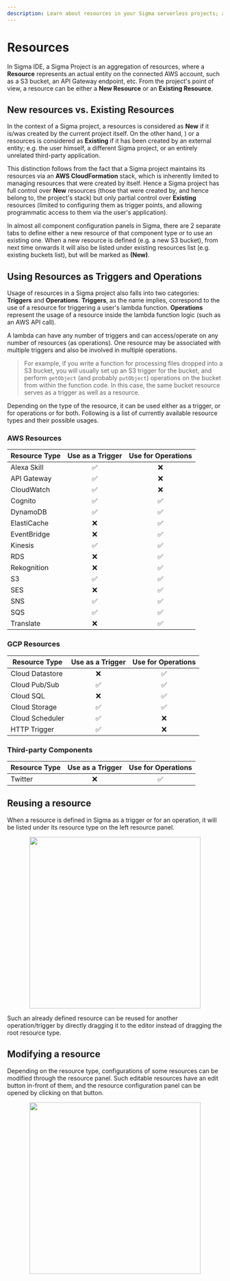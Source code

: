 ```yaml
---
description: Learn about resources in your Sigma serverless projects; actual cloud platform entities used to invoke operations and trigger functions
---
```


# Resources

In Sigma IDE, a Sigma Project is an aggregation of resources, where a **Resource** represents an actual entity on the connected AWS account, such as a S3 bucket, an API Gateway endpoint, etc. From the project's point of view, a resource can be either a **New Resource** or an **Existing Resource**.

## New resources vs. Existing Resources

In the context of a Sigma project, a resources is considered as **New** if it is/was created by the current project itself. On the other hand, ) or a resources is considered as **Existing** if it has been created by an external entity; e.g. the user himself, a different Sigma project, or an entirely unrelated third-party application.

This distinction follows from the fact that a Sigma project maintains its resources via an **AWS CloudFormation** stack, which is inherently limited to managing resources that were created by itself. Hence a Sigma project has full control over **New** resources (those that were created by, and hence belong to, the project's stack) but only partial control over **Existing** resources (limited to configuring them as trigger points, and allowing programmatic access to them via the user's application).

In almost all component configuration panels in Sigma, there are 2 separate tabs to define either a new resource of that component type or to use an existing one. When a new resource is defined (e.g. a new S3 bucket), from next time onwards it will also be listed under existing resources list (e.g. existing buckets list), but will be marked as **(New)**.

## Using Resources as Triggers and Operations

Usage of resources in a Sigma project also falls into two categories: **Triggers** and **Operations**. **Triggers**, as the name implies, correspond to the use of a resource for triggering a user's lambda function. **Operations** represent the usage of a resource inside the lambda function logic (such as an AWS API call).

A lambda can have any number of triggers and can access/operate on any number of resources (as operations). One resource may be associated with multiple triggers and also be involved in multiple operations.

> For example, if you write a function for processing files dropped into a S3 bucket, you will usually set up an S3 trigger for the bucket, and perform `getObject` (and probably `putObject`) operations on the bucket from within the function code. In this case, the same bucket resource serves as a trigger as well as a resource.

Depending on the type of the resource, it can be used either as a trigger, or for operations or for both. Following is a list of currently available resource types and their possible usages.

### AWS Resources

| Resource Type | Use as a Trigger    | Use for Operations
| ---           | :---:               | :---:
| Alexa Skill   | :white_check_mark:  | :x:
| API Gateway   | :white_check_mark:  | :x:
| CloudWatch    | :white_check_mark:  | :x:
| Cognito       | :white_check_mark:  | :white_check_mark:
| DynamoDB      | :white_check_mark:  | :white_check_mark:
| ElastiCache   | :x:                 | :white_check_mark:
| EventBridge   | :x:                 | :white_check_mark:
| Kinesis       | :white_check_mark:  | :white_check_mark:
| RDS           | :x:                 | :white_check_mark:
| Rekognition   | :x:                 | :white_check_mark:
| S3            | :white_check_mark:  | :white_check_mark:
| SES           | :x:                 | :white_check_mark:
| SNS           | :white_check_mark:  | :white_check_mark:
| SQS           | :white_check_mark:  | :white_check_mark:
| Translate     | :x:                 | :white_check_mark:

### GCP Resources

| Resource Type     | Use as a Trigger    | Use for Operations
| ---               | :---:               | :---:
| Cloud Datastore   | :x:                 | :white_check_mark:
| Cloud Pub/Sub     | :white_check_mark:  | :white_check_mark:
| Cloud SQL         | :x:                 | :white_check_mark:
| Cloud Storage     | :white_check_mark:  | :white_check_mark:
| Cloud Scheduler   | :white_check_mark:  | :x:
| HTTP Trigger      | :white_check_mark:  | :x:

### Third-party Components

| Resource Type  | Use as a Trigger | Use for Operations
| ---            | :---:            | :---:
| Twitter        | :x:              | :white_check_mark:


## Reusing a resource

When a resource is defined in Sigma as a trigger or for an operation, it will be listed
under its resource type on the left resource panel.

<p align="center">
  <img width="400" src="./images/resource_list.png">
</p>

Such an already defined resource can be reused for another operation/trigger by directly dragging it to the editor instead of dragging the root resource type.

## Modifying a resource

Depending on the resource type, configurations of some resources can be modified
through the resource panel. Such editable resources have an edit button in-front of them, and the resource configuration panel can be opened by clicking on that button.

<p align="center">
  <img width="400" src="./images/resource_edit.png">
</p>
